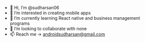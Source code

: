 - 👋 Hi, I’m @sudharsan06
- 👀 I’m interested in creating mobile apps
- 🌱 I’m currently learning React native and business management programs
- 💞️ I’m looking to collaborate with none
- 📫 Reach me -> androidsudharsan@gmail.com

<!---
sudharsan06/sudharsan06 is a ✨ special ✨ repository because its `README.md` (this file) appears on your GitHub profile.
You can click the Preview link to take a look at your changes.
--->
